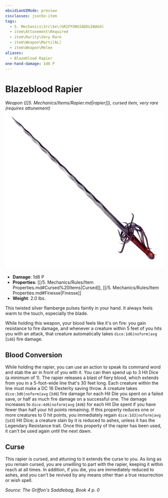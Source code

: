 ```yaml
---
obsidianUIMode: preview
cssclasses: json5e-item
tags:
  - 5. Mechanics\Src\5e\(GRIFFONSSADDLEBAG4)
  - item\Attunement\Required
  - item\Rarity\Very Rare
  - item\Weapon\Marti(AL)
  - item\Weapon\Melee
aliases:
  - Blazeblood Rapier
one-hand-damage: 1d8 P
---
```

# Blazeblood Rapier
*Weapon ([[5. Mechanics/Items/Rapier.md\|rapier]]), cursed item, very rare (requires attunement)*  
![](https://raw.githubusercontent.com/TheGiddyLimit/homebrew-img/main/img/GriffonsSaddlebag4/Items/Blazeblood-Rapier.webp#right)  

- **Damage**: 1d8 P
- **Properties**: [[/5. Mechanics/Rules/Item Properties.md#Cursed%20Items\|Cursed]], [[/5. Mechanics/Rules/Item Properties.md#Finesse\|Finesse]]
- **Weight**: 2.0 lbs.

This twisted silver flamberge pulses faintly in your hand. It always feels warm to the touch, especially the blade.

While holding this weapon, your blood feels like it's on fire: you gain resistance to fire damage, and whenever a creature within 5 feet of you hits you with an attack, that creature automatically takes `dice:1d6|noform|avg` (`1d6`) fire damage.

## Blood Conversion

While holding the rapier, you can use an action to speak its command word and stab the air in front of you with it. You can then spend up to 3 Hit Dice (a minimum of 1). The rapier releases a blast of fiery blood, which extends from you in a 5-foot-wide line that's 30 feet long. Each creature within the line must make a DC 16 Dexterity saving throw. A creature takes `dice:3d6|noform|avg` (`3d6`) fire damage for each Hit Die you spent on a failed save, or half as much fire damage on a successful one. The damage increases to `dice:4d6|noform|avg` (`4d6`) for each Hit Die spent if you have fewer than half your hit points remaining. If this property reduces one or more creatures to 0 hit points, you immediately regain `dice:1d3|noform|avg` (`1d3`) Hit Dice; a creature slain by it is reduced to ashes, unless it has the Legendary Resistance trait. Once this property of the rapier has been used, it can't be used again until the next dawn.

## Curse

This rapier is cursed, and attuning to it extends the curse to you. As long as you remain cursed, you are unwilling to part with the rapier, keeping it within reach at all times. In addition, if you die, you are immediately reduced to ashes, and you can't be revived by any means other than a true resurrection or wish spell.

*Source: The Griffon's Saddlebag, Book 4 p. 0*

